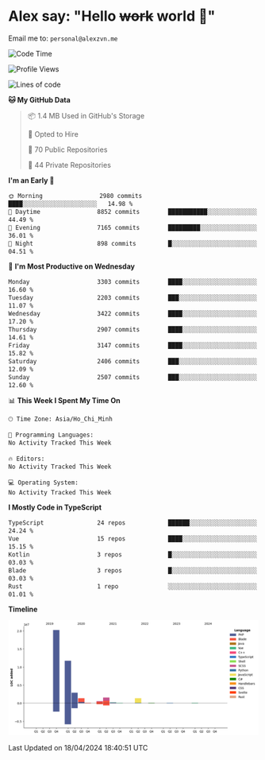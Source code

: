 # Alex say: "Hello ~~work~~ world 🐾"
Email me to: `personal@alexzvn.me`

<!--START_SECTION:waka-->
![Code Time](http://img.shields.io/badge/Code%20Time-1%2C066%20hrs%2055%20mins-blue)

![Profile Views](http://img.shields.io/badge/Profile%20Views-0-blue)

![Lines of code](https://img.shields.io/badge/From%20Hello%20World%20I%27ve%20Written-40.3%20million%20lines%20of%20code-blue)

**🐱 My GitHub Data** 

> 📦 1.4 MB Used in GitHub's Storage 
 > 
> 💼 Opted to Hire
 > 
> 📜 70 Public Repositories 
 > 
> 🔑 44 Private Repositories 
 > 
**I'm an Early 🐤** 

```text
🌞 Morning                2980 commits        ████░░░░░░░░░░░░░░░░░░░░░   14.98 % 
🌆 Daytime                8852 commits        ███████████░░░░░░░░░░░░░░   44.49 % 
🌃 Evening                7165 commits        █████████░░░░░░░░░░░░░░░░   36.01 % 
🌙 Night                  898 commits         █░░░░░░░░░░░░░░░░░░░░░░░░   04.51 % 
```
📅 **I'm Most Productive on Wednesday** 

```text
Monday                   3303 commits        ████░░░░░░░░░░░░░░░░░░░░░   16.60 % 
Tuesday                  2203 commits        ███░░░░░░░░░░░░░░░░░░░░░░   11.07 % 
Wednesday                3422 commits        ████░░░░░░░░░░░░░░░░░░░░░   17.20 % 
Thursday                 2907 commits        ████░░░░░░░░░░░░░░░░░░░░░   14.61 % 
Friday                   3147 commits        ████░░░░░░░░░░░░░░░░░░░░░   15.82 % 
Saturday                 2406 commits        ███░░░░░░░░░░░░░░░░░░░░░░   12.09 % 
Sunday                   2507 commits        ███░░░░░░░░░░░░░░░░░░░░░░   12.60 % 
```


📊 **This Week I Spent My Time On** 

```text
🕑︎ Time Zone: Asia/Ho_Chi_Minh

💬 Programming Languages: 
No Activity Tracked This Week

🔥 Editors: 
No Activity Tracked This Week

💻 Operating System: 
No Activity Tracked This Week
```

**I Mostly Code in TypeScript** 

```text
TypeScript               24 repos            ██████░░░░░░░░░░░░░░░░░░░   24.24 % 
Vue                      15 repos            ████░░░░░░░░░░░░░░░░░░░░░   15.15 % 
Kotlin                   3 repos             █░░░░░░░░░░░░░░░░░░░░░░░░   03.03 % 
Blade                    3 repos             █░░░░░░░░░░░░░░░░░░░░░░░░   03.03 % 
Rust                     1 repo              ░░░░░░░░░░░░░░░░░░░░░░░░░   01.01 % 
```



**Timeline**

![Lines of Code chart](https://raw.githubusercontent.com/alexzvn/alexzvn/main/assets/bar_graph.png)


 Last Updated on 18/04/2024 18:40:51 UTC
<!--END_SECTION:waka-->
